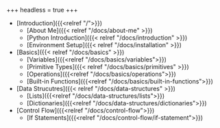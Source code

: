 +++
headless = true
+++

- [Introduction]({{<relref "/">}})
  - [About Me]({{< relref "/docs/about-me" >}})
  - [Python Introduction]({{< relref "/docs/introduction" >}})
  - [Environment Setup]({{< relref "/docs/installation" >}})
- [Basics]({{< relref "/docs/basics" >}})
  - [Variables]({{<relref "/docs/basics/variables">}})
  - [Primitive Types]({{< relref "/docs/basics/primitives" >}})
  - [Operations]({{<relref "/docs/basics/operations">}})
  - [Built-in Functions]({{<relref "/docs/basics/built-in-functions">}})
- [Data Strucutres]({{< relref "/docs/data-structures" >}})
  - [Lists]({{<relref "/docs/data-structures/lists">}})
  - [Dictionaries]({{<relref "/docs/data-structures/dictionaries">}})
- [Control Flow]({{<relref "/docs/control-flow">}})
  - [If Statements]({{<relref "/docs/control-flow/if-statement">}})
